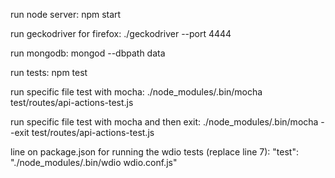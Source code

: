
run node server:
npm start

run geckodriver for firefox:
./geckodriver --port 4444

run mongodb:
mongod --dbpath data

run tests:
npm test

run specific file test with mocha:
./node_modules/.bin/mocha test/routes/api-actions-test.js

run specific file test with mocha and then exit:
./node_modules/.bin/mocha --exit test/routes/api-actions-test.js

line on package.json for running the wdio tests (replace line 7):
"test": "./node_modules/.bin/wdio wdio.conf.js"
